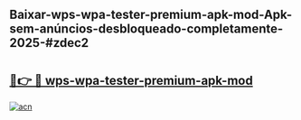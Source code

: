 ## Baixar-wps-wpa-tester-premium-apk-mod-Apk-sem-anúncios-desbloqueado-completamente-2025-#zdec2

# <h2><a href="https://ainizakaria.my?title=wps-wpa-tester-premium-apk-mod&ref=20M">🔗👉 🔴 wps-wpa-tester-premium-apk-mod</a></h2>

[![acn](https://github.com/user-attachments/assets/0f9c940e-d8b0-45ae-aac7-cd30a18b3e1c)](https://ainizakaria.my?title=wps-wpa-tester-premium-apk-mod&ref=20M)

